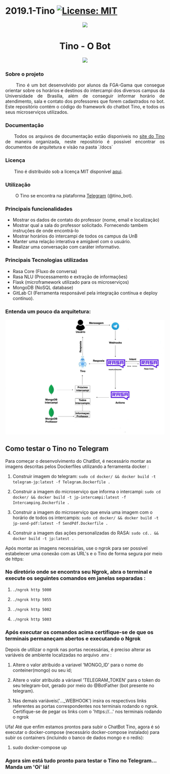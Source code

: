 # 2019.1-Tino [![License: MIT](https://img.shields.io/badge/License-MIT-yellow.svg)](https://opensource.org/licenses/MIT)
<p align="center">
  <img src="http://tino-1-2019.com.br/wp-content/uploads/2019/04/logowolf-uai-258x254.png">
</p>
<h1 align="center"> Tino - O Bot </h1>
<p align="center">
  <img width="35" src="https://user-images.githubusercontent.com/18364727/46376121-9a759e80-c66b-11e8-8aa0-6c4cf887089e.png">
</p>

### Sobre o projeto

<p align="justify"> &emsp;&emsp;
   Tino é um bot desenvolvido por alunos da FGA-Gama que consegue orientar sobre os horários e destinos do intercampi dos diversos campus da Universidade de Brasília, além de conseguir informar horário de atendimento, sala e contato dos professores que forem cadastrados no bot. Este repositório contém o código do framework do chatbot Tino, e todos os seus microserviços utilizados.</p>

### Documentação

<p align="justify"> &emsp;&emsp;Todos os arquivos de documentação estão disponiveis no <a href="http://tino-1-2019.com.br/">site do Tino</a> de maneira organizada, neste repositório é possivel encontrar os documentos de arquitetura e visão na pasta `/docs`</p>

### Licença

<p align="justify"> &emsp;&emsp;Tino é distribuído sob a licença MIT disponível <a href="https://github.com/fga-eps-mds/2019.1-Tino/blob/master/LICENSE">aqui</a>.</p>

### Utilização

&emsp;&emsp; O Tino se encontra na plataforma <a href="https://web.telegram.org/#/im?p=@tino_bot">Telegram</a> (@tino_bot).

### Principais funcionalidades
<html>
 <ul>
  <li>Mostrar os dados de contato  do professor (nome, email e localização)</li>
  <li>Mostrar qual a sala do professor solicitado. Fornecendo tambem instruções de onde encontrá-lo</li>
  <li>Mostrar horários do intercampi de todos os campus da UnB</li>
  <li>Manter uma relação interativa e amigável com o usuário.</li>
  <li>Realizar uma conversação com caráter informativo.</li>
 </ul>
</html>

### Principais Tecnologias utilizadas
<ul>
  <li> Rasa Core (Fluxo de conversa) </li>
  <li> Rasa NLU (Processamento e extração de informações) </li>
  <li> Flask (microframework utilizado para os microserviços) </li>
  <li> MongoDB (NoSQL database) </li>
  <li> GitLab CI (Ferramenta responsável pela integração contínua e deploy contínuo). </li>
</ul>
    
    
### Entenda um pouco da arquitetura:
![diagrama de relacoes](./docs/imagens/diagrama-relacoes.png)

## Como testar o Tino no Telegram

Para começar o desenvolvimento do ChatBot, é necessário montar as imagens descritas pelos Dockerfiles utilizando a ferramenta docker :

1. Construir imagem do telegram: `sudo cd docker/ && docker build -t telegram-jp:latest -f Telegram.Dockerfile .`


2. Construir a imagem do microserviço que informa o intercampi: `sudo cd docker/ && docker build -t jp-intercampi:latest -f Intercamping.Dockerfile .`

3. Construir a imagem do microserviço que envia uma imagem com o horário de todos os intercampis: `sudo cd docker/ && docker build -t jp-send-pdf:latest -f SendPdf.Dockerfile .`


4. Construir a imagem das ações personalizadas do RASA: `sudo cd.. && docker build -t jp:latest .`


Após montar as imagens necessárias, use o ngrok para ser possivel estabelecer uma conexão com as URL's e o Tino de forma segura por meio de https:

### No diretório onde se encontra seu Ngrok, abra o terminal e execute os seguintes comandos em janelas separadas :

1. `./ngrok http 5000`


2. `./ngrok http 5055`


3. `./ngrok http 5002`


4. `./ngrok http 5003`


### Após executar os comandos acima certifique-se de que os terminais permaneçam abertos e executando o Ngrok


Depois de utilizar o ngrok nas portas necessárias, é preciso alterar as variáveis de ambiente localizadas no arquivo .env :

1. Altere o valor atribuido a variavel 'MONGO_ID' para o nome do conteiner(mongo) ou seu id;

2. Altere o valor atribuido a váriavel 'TELEGRAM_TOKEN' para o token do seu telegram-bot, gerado por meio do @BotFather (bot presente no telegram).

3. Nas demais variáveis('..._WEBHOOK') insira os respectivos links referentes as portas correspondentes nos terminais rodando o ngrok. Certifique-se de pegar os links com o 'https://...' nos terminais rodando o ngrok


Ufa! Até que enfim estamos prontos para subir o ChatBot Tino, agora é só executar o docker-compose (necessário docker-compose instalado) para subir os containers (incluindo o banco de dados mongo e o redis):

1. sudo docker-compose up


### Agora sim está tudo pronto para testar o Tino no Telegram... Manda um 'Oi' lá!    




